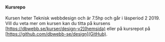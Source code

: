 #### Kursrepo

Kursen heter Teknisk webbdesign och är 7.5hp och går i läsperiod 2 2019. Vill du veta mer om kursen kan du titta på kursens  [https://dbwebb.se/kurser/design-v2](hemsida) eller på kursrepot på [https://github.com/dbwebb-se/design](GitHub).
